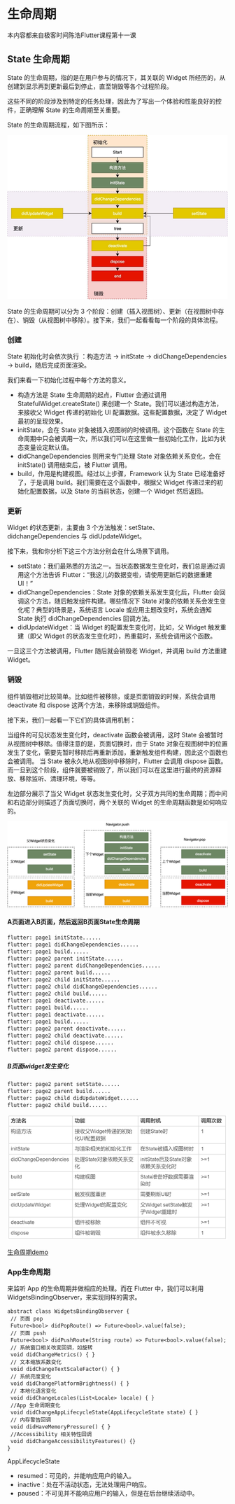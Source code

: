 # 生命周期

本内容都来自极客时间陈浩Flutter课程第十一课

## State 生命周期

State 的生命周期，指的是在用户参与的情况下，其关联的 Widget 所经历的，从创建到显示再到更新最后到停止，直至销毁等各个过程阶段。

这些不同的阶段涉及到特定的任务处理，因此为了写出一个体验和性能良好的控件，正确理解 State 的生命周期至关重要。

State 的生命周期流程，如下图所示：

![State生命周期图](images/widget生命周期.jpg)

State 的生命周期可以分为 3 个阶段：创建（插入视图树）、更新（在视图树中存在）、销毁（从视图树中移除）。接下来，我们一起看看每一个阶段的具体流程。

### 创建

State 初始化时会依次执行 ：构造方法 -> initState -> didChangeDependencies -> build，随后完成页面渲染。

我们来看一下初始化过程中每个方法的意义。

* 构造方法是 State 生命周期的起点，Flutter 会通过调用 StatefulWidget.createState() 来创建一个 State。我们可以通过构造方法，来接收父 Widget 传递的初始化 UI 配置数据。这些配置数据，决定了 Widget 最初的呈现效果。
* initState，会在 State 对象被插入视图树的时候调用。这个函数在 State 的生命周期中只会被调用一次，所以我们可以在这里做一些初始化工作，比如为状态变量设定默认值。
* didChangeDependencies 则用来专门处理 State 对象依赖关系变化，会在 initState() 调用结束后，被 Flutter 调用。
* build，作用是构建视图。经过以上步骤，Framework 认为 State 已经准备好了，于是调用 build。我们需要在这个函数中，根据父 Widget 传递过来的初始化配置数据，以及 State 的当前状态，创建一个 Widget 然后返回。

### 更新

Widget 的状态更新，主要由 3 个方法触发：setState、didchangeDependencies 与 didUpdateWidget。

接下来，我和你分析下这三个方法分别会在什么场景下调用。

* setState：我们最熟悉的方法之一。当状态数据发生变化时，我们总是通过调用这个方法告诉 Flutter：“我这儿的数据变啦，请使用更新后的数据重建 UI！”
* didChangeDependencies：State 对象的依赖关系发生变化后，Flutter 会回调这个方法，随后触发组件构建。哪些情况下 State 对象的依赖关系会发生变化呢？典型的场景是，系统语言 Locale 或应用主题改变时，系统会通知 State 执行 didChangeDependencies 回调方法。
* didUpdateWidget：当 Widget 的配置发生变化时，比如，父 Widget 触发重建（即父 Widget 的状态发生变化时），热重载时，系统会调用这个函数。
  
一旦这三个方法被调用，Flutter 随后就会销毁老 Widget，并调用 build 方法重建 Widget。

### 销毁

组件销毁相对比较简单。比如组件被移除，或是页面销毁的时候，系统会调用 deactivate 和 dispose 这两个方法，来移除或销毁组件。

接下来，我们一起看一下它们的具体调用机制：

当组件的可见状态发生变化时，deactivate 函数会被调用，这时 State 会被暂时从视图树中移除。值得注意的是，页面切换时，由于 State 对象在视图树中的位置发生了变化，需要先暂时移除后再重新添加，重新触发组件构建，因此这个函数也会被调用。
当 State 被永久地从视图树中移除时，Flutter 会调用 dispose 函数。而一旦到这个阶段，组件就要被销毁了，所以我们可以在这里进行最终的资源释放、移除监听、清理环境，等等。

左边部分展示了当父 Widget 状态发生变化时，父子双方共同的生命周期；而中间和右边部分则描述了页面切换时，两个关联的 Widget 的生命周期函数是如何响应的。

![几种常见场景下 State 生命周期图](images/2.png)

#### A页面进入B页面，然后返回B页面State生命周期

    flutter: page1 initState......
    flutter: page1 didChangeDependencies......
    flutter: page1 build......
    flutter: page2 parent initState......
    flutter: page2 parent didChangeDependencies......
    flutter: page2 parent build......
    flutter: page2 child initState......
    flutter: page2 child didChangeDependencies......
    flutter: page2 child build......
    flutter: page1 deactivate......
    flutter: page1 build......
    flutter: page1 deactivate......
    flutter: page1 build......
    flutter: page2 parent deactivate......
    flutter: page2 child deactivate......
    flutter: page2 child dispose......
    flutter: page2 parent dispose......

##### B页面widget发生变化

    flutter: page2 parent setState......
    flutter: page2 parent build......
    flutter: page2 child didUpdateWidget......
    flutter: page2 child build......

![State生命周期中的方法调用对比](images/1.png)

[生命周期demo](https://github.com/cyndibaby905/11_Flutter_lifecycle)

### App生命周期

来监听 App 的生命周期并做相应的处理。而在 Flutter 中，我们可以利用WidgetsBindingObserver，来实现同样的需求。

    abstract class WidgetsBindingObserver {
     // 页面 pop
     Future<bool> didPopRoute() => Future<bool>.value(false);
     // 页面 push
     Future<bool> didPushRoute(String route) => Future<bool>.value(false);
     // 系统窗口相关改变回调，如旋转
     void didChangeMetrics() { }
     // 文本缩放系数变化
     void didChangeTextScaleFactor() { }
     // 系统亮度变化
     void didChangePlatformBrightness() { }
     // 本地化语言变化
     void didChangeLocales(List<Locale> locale) { }
     //App 生命周期变化
     void didChangeAppLifecycleState(AppLifecycleState state) { }
     // 内存警告回调
     void didHaveMemoryPressure() { }
     //Accessibility 相关特性回调
     void didChangeAccessibilityFeatures() {}
    }

AppLifecycleState

* resumed：可见的，并能响应用户的输入。
* inactive：处在不活动状态，无法处理用户响应。
* paused：不可见并不能响应用户的输入，但是在后台继续活动中。
